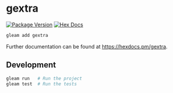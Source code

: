 # gextra

[![Package Version](https://img.shields.io/hexpm/v/gextra)](https://hex.pm/packages/gextra)
[![Hex Docs](https://img.shields.io/badge/hex-docs-ffaff3)](https://hexdocs.pm/gextra/)

```sh
gleam add gextra
```

Further documentation can be found at <https://hexdocs.pm/gextra>.

## Development

```sh
gleam run   # Run the project
gleam test  # Run the tests
```
